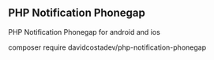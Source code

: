 PHP Notification Phonegap
--------------------------------------------

PHP Notification Phonegap for android and ios

composer require davidcostadev/php-notification-phonegap